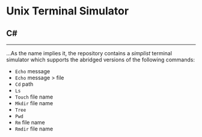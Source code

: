 # Unix Terminal Simulator

## C#
------
...As the name implies it, the repository contains a *simplist* terminal simulator which supports the abridged versions of the following commands:
* `Echo` message
* `Echo` message > file
* `Cd` path
* `Ls` 
* `Touch` file name
* `Mkdir` file name
* `Tree`
* `Pwd`
* `Rm` file name
* `Rmdir` file name